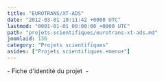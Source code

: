 ```yaml
---
title: "EUROTRANS/XT-ADS"
date: "2012-03-01 10:11:42 +0000 UTC"
lastmod: "0001-01-01 00:00:00 +0000 UTC"
path: "projets-scientifiques/eurotrans-xt-ads.md"
joomlaid: 136
category: "Projets scientifiques"
asides: ["Projets scientifiques.+menu+"]
---
```

\- Fiche d'identité du projet  -
